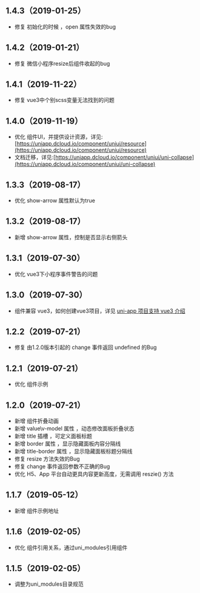 ## 1.4.3（2019-01-25）
- 修复 初始化的时候 ，open 属性失效的bug
## 1.4.2（2019-01-21）
- 修复 微信小程序resize后组件收起的bug
## 1.4.1（2019-11-22）
- 修复 vue3中个别scss变量无法找到的问题
## 1.4.0（2019-11-19）
- 优化 组件UI，并提供设计资源，详见:[https://uniapp.dcloud.io/component/uniui/resource](https://uniapp.dcloud.io/component/uniui/resource)
- 文档迁移，详见:[https://uniapp.dcloud.io/component/uniui/uni-collapse](https://uniapp.dcloud.io/component/uniui/uni-collapse)
## 1.3.3（2019-08-17）
- 优化 show-arrow 属性默认为true
## 1.3.2（2019-08-17）
- 新增 show-arrow 属性，控制是否显示右侧箭头
## 1.3.1（2019-07-30）
- 优化 vue3下小程序事件警告的问题
## 1.3.0（2019-07-30）
- 组件兼容 vue3，如何创建vue3项目，详见 [uni-app 项目支持 vue3 介绍](https://ask.dcloud.net.cn/article/37834)
## 1.2.2（2019-07-21）
- 修复 由1.2.0版本引起的 change 事件返回 undefined 的Bug
## 1.2.1（2019-07-21）
- 优化 组件示例
## 1.2.0（2019-07-21）
- 新增 组件折叠动画
- 新增 value\v-model 属性 ，动态修改面板折叠状态
- 新增 title 插槽 ，可定义面板标题
- 新增 border 属性 ，显示隐藏面板内容分隔线
- 新增 title-border 属性 ，显示隐藏面板标题分隔线
- 修复 resize 方法失效的Bug
- 修复 change 事件返回参数不正确的Bug
- 优化 H5、App 平台自动更具内容更新高度，无需调用 reszie() 方法
## 1.1.7（2019-05-12）
- 新增 组件示例地址
## 1.1.6（2019-02-05）
- 优化 组件引用关系，通过uni_modules引用组件
## 1.1.5（2019-02-05）
- 调整为uni_modules目录规范